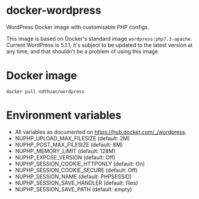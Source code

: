# docker-wordpress
WordPress Docker image with customisable PHP configs.

This image is based on Docker's standard image `wordpress:php7.3-apache`. Current WordPress is 5.1.1, it's subject to be updated to the latest version at any time, and that shouldn't be a problem of using this image.

# Docker image
`docker pull ndthuan/wordpress`

# Environment variables

* All variables as documented on https://hub.docker.com/_/wordpress.
* NUPHP_UPLOAD_MAX_FILESIZE (default: 2M)
* NUPHP_POST_MAX_FILESIZE (default: 8M)
* NUPHP_MEMORY_LIMIT (default: 128M)
* NUPHP_EXPOSE_VERSION (default: Off)
* NUPHP_SESSION_COOKIE_HTTPONLY (default: On)
* NUPHP_SESSION_COOKIE_SECURE (default: Off)
* NUPHP_SESSION_NAME (default: PHPSESSID)
* NUPHP_SESSION_SAVE_HANDLER (default: files)
* NUPHP_SESSION_SAVE_PATH (default: empty)
